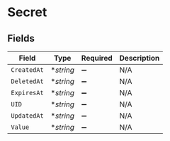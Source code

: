 # Secret


## Fields

| Field              | Type               | Required           | Description        |
| ------------------ | ------------------ | ------------------ | ------------------ |
| `CreatedAt`        | **string*          | :heavy_minus_sign: | N/A                |
| `DeletedAt`        | **string*          | :heavy_minus_sign: | N/A                |
| `ExpiresAt`        | **string*          | :heavy_minus_sign: | N/A                |
| `UID`              | **string*          | :heavy_minus_sign: | N/A                |
| `UpdatedAt`        | **string*          | :heavy_minus_sign: | N/A                |
| `Value`            | **string*          | :heavy_minus_sign: | N/A                |